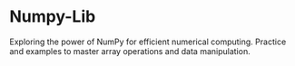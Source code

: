 # Numpy-Lib
Exploring the power of NumPy for efficient numerical computing. Practice and examples to master array operations and data manipulation.
